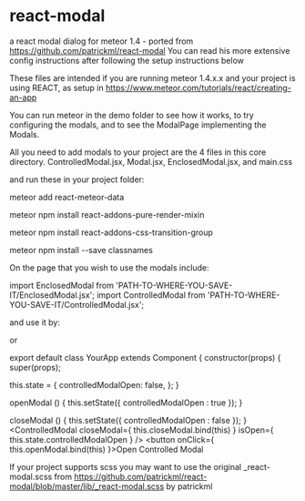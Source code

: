 # react-modal
a react modal dialog for meteor 1.4 - ported from https://github.com/patrickml/react-modal
You can read his more extensive config instructions after following the setup instructions below

These files are intended if you are running meteor 1.4.x.x and your project is using REACT, as setup in https://www.meteor.com/tutorials/react/creating-an-app


You can run meteor in the demo folder to see how it works, to try configuring the modals, and to see the ModalPage implementing the Modals.

All you need to add modals to your project are the 4 files in this core directory.
ControlledModal.jsx, Modal.jsx, EnclosedModal.jsx,  and	main.css

and run these in your project folder:

meteor add react-meteor-data

meteor npm install react-addons-pure-render-mixin

meteor npm install react-addons-css-transition-group

meteor npm install --save classnames


On the page that you wish to use the modals include:

import EnclosedModal  from 'PATH-TO-WHERE-YOU-SAVE-IT/EnclosedModal.jsx';
import ControlledModal  from 'PATH-TO-WHERE-YOU-SAVE-IT/ControlledModal.jsx';


and use it by:

<EnclosedModal title="t2" text="hi there"/>

or
        
export default class YourApp  extends Component {
  constructor(props) {
    super(props);

   this.state = {
      controlledModalOpen: false,
    };
  }

  openModal () {
    this.setState({
      controlledModalOpen : true
    });
  }

  closeModal () {
    this.setState({
      controlledModalOpen : false
    });
  }
<ControlledModal closeModal={ this.closeModal.bind(this) } isOpen={ this.state.controlledModalOpen } />
<button onClick={ this.openModal.bind(this) }>Open Controlled Modal</button>



If your project supports scss you may want to use the original _react-modal.scss from https://github.com/patrickml/react-modal/blob/master/lib/_react-modal.scss  by patrickml 



